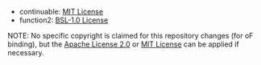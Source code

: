 - continuable: [MIT License](https://github.com/Naios/continuable/blob/4.2.2/LICENSE.txt)
- function2: [BSL-1.0 License](https://github.com/Naios/function2/blob/4.2.4/LICENSE.txt)

NOTE: No specific copyright is claimed for this repository changes (for oF binding), but the [Apache License 2.0](LICENSE_APACHE) or [MIT License](LICENSE_MIT) can be applied if necessary.